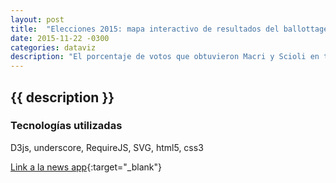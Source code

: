 ```yaml
---
layout: post
title:  "Elecciones 2015: mapa interactivo de resultados del ballottage por provincia, por municipio y por comuna"
date: 2015-11-22 -0300
categories: dataviz
description: "El porcentaje de votos que obtuvieron Macri y Scioli en todo el país."
---
```


## {{ description }}

### Tecnologías utilizadas

D3js, underscore, RequireJS, SVG, html5, css3

[Link a la news app](http://www.lanacion.com.ar/1846694-elecciones-2015-mapa-de-resultados-del-ballottage-por-provincia-municipio-y-comuna){:target="_blank"}
